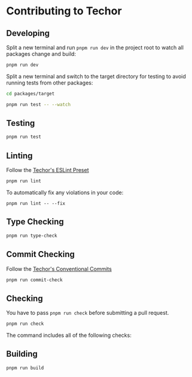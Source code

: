 # Contributing to Techor

## Developing
Split a new terminal and run `pnpm run dev` in the project root to watch all packages change and build:
```bash
pnpm run dev
```
Split a new terminal and switch to the target directory for testing to avoid running tests from other packages:
```bash
cd packages/target
```
```bash
pnpm run test -- --watch
```

## Testing
```bash
pnpm run test
```

## Linting
Follow the [Techor's ESLint Preset](https://github.com/1aron/techor/tree/beta/packages/eslint-config)
```bash
pnpm run lint
```

To automatically fix any violations in your code:
```
pnpm run lint -- --fix
```

## Type Checking
```bash
pnpm run type-check
```

## Commit Checking
Follow the [Techor's Conventional Commits](https://github.com/1aron/techor/tree/beta/packages/conventional-commits)
```bash
pnpm run commit-check
```

## Checking
You have to pass `pnpm run check` before submitting a pull request.
```bash
pnpm run check
```
The command includes all of the following checks:

## Building
```
pnpm run build
```
